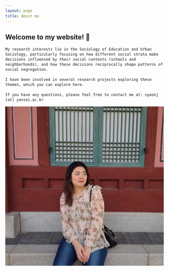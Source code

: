 ```yaml
---
layout: page
title: About me
---
```


<div class="profile-container">
  <div class="profile-content">
    <h2>Welcome to my website! 👋</h2>

    My research interests lie in the Sociology of Education and Urban Sociology, particularly focusing on how different social strata make decisions influenced by their social contexts (schools and neighborhoods), and how these decisions reciprocally shape patterns of social segregation.

    I have been involved in several research projects exploring these themes, which you can explore here.

    If you have any questions, please feel free to contact me at: syeonj [at] yonsei.ac.kr
  </div>

  <div class="profile-image-container">
    <img src="/assets/img/profile.jpg" alt="Profile Image" class="profile-image">
  </div>
</div>